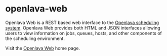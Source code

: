openlava-web
============
Openlava Web is a REST based web interface to the <a href="http://www.openlava.org" title="Openlava">Openlava scheduling system</a>.  Openlava Web provides both HTML and JSON interfaces allowing users to view information on jobs, queues, hosts, and other components of the scheduling environment.  

Visit the <a href='http://ay60dxg.com/projects/openlavaweb/'>Openlava Web</a> home page.
